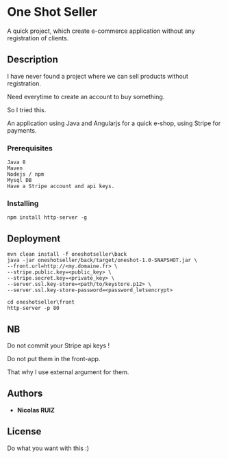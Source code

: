 # One Shot Seller

A quick project, which create e-commerce application without any registration of clients.

## Description

I have never found a project where we can sell products without registration.

Need everytime to create an account to buy something. 

So I tried this.

An application using Java and Angularjs for a quick e-shop, using Stripe for payments.

### Prerequisites
```
Java 8
Maven
Nodejs / npm
Mysql DB
Have a Stripe account and api keys.
```

### Installing
```
npm install http-server -g
```

## Deployment

```
mvn clean install -f oneshotseller\back
java -jar oneshotseller/back/target/oneshot-1.0-SNAPSHOT.jar \
--front.url=http://<my.domaine.fr> \
--stripe.public.key=<public_key> \
--stripe.secret.key=<private_key> \
--server.ssl.key-store=<path/to/keystore.p12> \
--server.ssl.key-store-password=<password_letsencrypt>

cd oneshotseller\front
http-server -p 80

```

## NB
Do not commit your Stripe api keys !

Do not put them in the front-app.

That why I use external argument for them.

## Authors

* **Nicolas RUIZ**

## License

Do what you want with this :)
